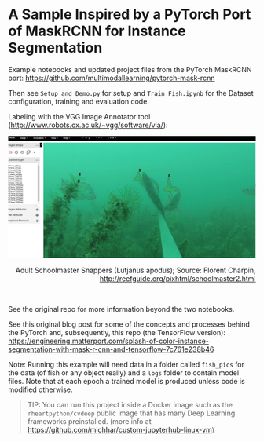 # A Sample Inspired by a PyTorch Port of MaskRCNN for Instance Segmentation

Example notebooks and updated project files from the PyTorch MaskRCNN port:  https://github.com/multimodallearning/pytorch-mask-rcnn

Then see `Setup_and_Demo.py` for setup and `Train_Fish.ipynb` for the Dataset configuration, training and evaluation code.

Labeling with the VGG Image Annotator tool (http://www.robots.ox.ac.uk/~vgg/software/via/):

![VGG annotated fish pic](images/vgg_annotated_fish.jpg)
<br><p align="right">Adult Schoolmaster Snappers (Lutjanus apodus); Source: Florent Charpin, http://reefguide.org/pixhtml/schoolmaster2.html</p><br>

See the original repo for more information beyond the two notebooks.

See this original blog post for some of the concepts and processes behind the PyTorch and, subsequently, this repo (the TensorFlow version): https://engineering.matterport.com/splash-of-color-instance-segmentation-with-mask-r-cnn-and-tensorflow-7c761e238b46

Note:  Running this example will need data in a folder called `fish_pics` for the data (of fish or any object really) and a `logs` folder to contain model files.  Note that at each epoch a trained model is produced unless code is modified otherwise.

> TIP:  You can run this project inside a Docker image such as the `rheartpython/cvdeep` public image that has many Deep Learning frameworks preinstalled.  (more info at https://github.com/michhar/custom-jupyterhub-linux-vm)
